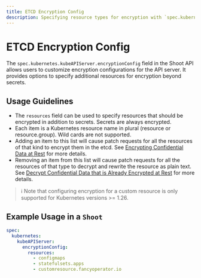 ```yaml
---
title: ETCD Encryption Config
description: Specifying resource types for encryption with `spec.kubernetes.kubeAPIServer.encryptionConfig`
---
```


# ETCD Encryption Config

The `spec.kubernetes.kubeAPIServer.encryptionConfig` field in the Shoot API allows users to customize encryption configurations for the API server. It provides options to specify additional resources for encryption beyond secrets.

## Usage Guidelines

- The `resources` field can be used to specify resources that should be encrypted in addition to secrets. Secrets are always encrypted.
- Each item is a Kubernetes resource name in plural (resource or resource.group). Wild cards are not supported.
- Adding an item to this list will cause patch requests for all the resources of that kind to encrypt them in the etcd. See [Encrypting Confidential Data at Rest](https://kubernetes.io/docs/tasks/administer-cluster/encrypt-data) for more details.
- Removing an item from this list will cause patch requests for all the resources of that type to decrypt and rewrite the resource as plain text. See [Decrypt Confidential Data that is Already Encrypted at Rest](https://kubernetes.io/docs/tasks/administer-cluster/decrypt-data/) for more details.

> ℹ️ Note that configuring encryption for a custom resource is only supported for Kubernetes versions >= 1.26.

## Example Usage in a `Shoot`

```yaml
spec:
  kubernetes:
    kubeAPIServer:
      encryptionConfig:
        resources:
          - configmaps
          - statefulsets.apps
          - customresource.fancyoperator.io
```
